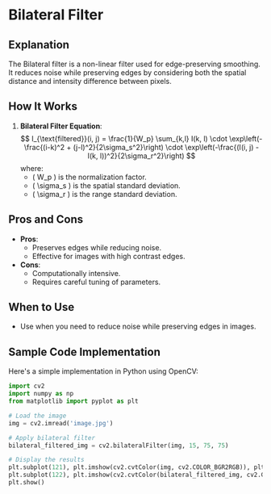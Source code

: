 
# Bilateral Filter

## Explanation
The Bilateral filter is a non-linear filter used for edge-preserving smoothing. It reduces noise while preserving edges by considering both the spatial distance and intensity difference between pixels.

## How It Works
1. **Bilateral Filter Equation**:
   $$
   I_{\text{filtered}}(i, j) = \frac{1}{W_p} \sum_{k,l} I(k, l) \cdot \exp\left(-\frac{(i-k)^2 + (j-l)^2}{2\sigma_s^2}\right) \cdot \exp\left(-\frac{(I(i, j) - I(k, l))^2}{2\sigma_r^2}\right)
   $$
   where:
   - \( W_p \) is the normalization factor.
   - \( \sigma_s \) is the spatial standard deviation.
   - \( \sigma_r \) is the range standard deviation.

## Pros and Cons
- **Pros**:
  - Preserves edges while reducing noise.
  - Effective for images with high contrast edges.
- **Cons**:
  - Computationally intensive.
  - Requires careful tuning of parameters.

## When to Use
- Use when you need to reduce noise while preserving edges in images.

## Sample Code Implementation

Here's a simple implementation in Python using OpenCV:

```python
import cv2
import numpy as np
from matplotlib import pyplot as plt

# Load the image
img = cv2.imread('image.jpg')

# Apply bilateral filter
bilateral_filtered_img = cv2.bilateralFilter(img, 15, 75, 75)

# Display the results
plt.subplot(121), plt.imshow(cv2.cvtColor(img, cv2.COLOR_BGR2RGB)), plt.title('Original Image')
plt.subplot(122), plt.imshow(cv2.cvtColor(bilateral_filtered_img, cv2.COLOR_BGR2RGB)), plt.title('Bilateral Filtered Image')
plt.show()
